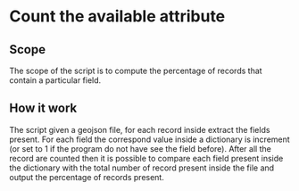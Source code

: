 # Count the available attribute

## Scope

The scope of the script is to compute the percentage of records that contain a particular field.

## How it work

The script given a geojson file, for each record inside extract the fields present. For each field the correspond value inside a dictionary is increment (or set to 1 if the program do not have see the field before). After all the record are counted then it is possible to compare each field present inside the dictionary with the total number of record present inside the file and output the percentage of records present.